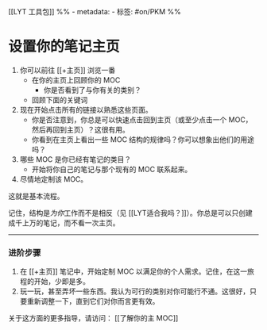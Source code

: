 [[LYT 工具包]]
%% - metadata:
	- 标签: #on/PKM %%
# 设置你的笔记主页
1. 你可以前往 [[+主页]] 浏览一番 
	- 在你的主页上回顾你的 MOC
      - 你是否看到了与你有关的类别？
    - 回顾下面的关键词
2. 现在开始点击所有的链接以熟悉这些页面。
	- 你是否注意到，你总是可以快速点击回到主页（或至少点击一个 MOC，然后再回到主页）？这很有用。
	- 你看到在主页上看出一些 MOC 结构的规律吗？你可以想象出他们的用途吗？
4. 哪些 MOC 是你已经有笔记的类目？
	- 开始将你自己的笔记与那个现有的 MOC 联系起来。 
5. 尽情地定制该 MOC。

这就是基本流程。

记住，结构是*为你*工作而不是相反（见 [[LYT适合我吗？]]）。你总是可以只创建成千上万的笔记，而不看一次主页。

---
### 进阶步骤
1. 在 [[+主页]] 笔记中，开始定制 MOC 以满足你的个人需求。记住，在这一旅程的开始，少即是多。
2. 玩一玩，甚至弄坏一些东西。我认为可行的类别对你可能行不通。这很好，只要重新调整一下，直到它们对你而言更有效。

关于这方面的更多指导，请访问： [[了解你的主 MOC]]